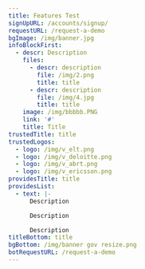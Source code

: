 ```yaml
---
title: Features Test
signUpURL: /accounts/signup/
requestURL: /request-a-demo
bgImage: /img/banner.jpg
infoBlockFirst:
  - descr: Description
    files:
      - descr: description
        file: /img/2.png
        title: title
      - descr: description
        file: /img/4.jpg
        title: title
    image: /img/bbbbb.PNG
    link: '#'
    title: Title
trustedTitle: title
trustedLogos:
  - logo: /img/v_elt.png
  - logo: /img/v_deloitte.png
  - logo: /img/v_abrt.png
  - logo: /img/v_ericsson.png
providesTitle: title
providesList:
  - text: |-
      Description

      Description

      Description
titleBottom: title
bgBottom: /img/banner gov resize.png
botRequestURL: /request-a-demo
---
```



